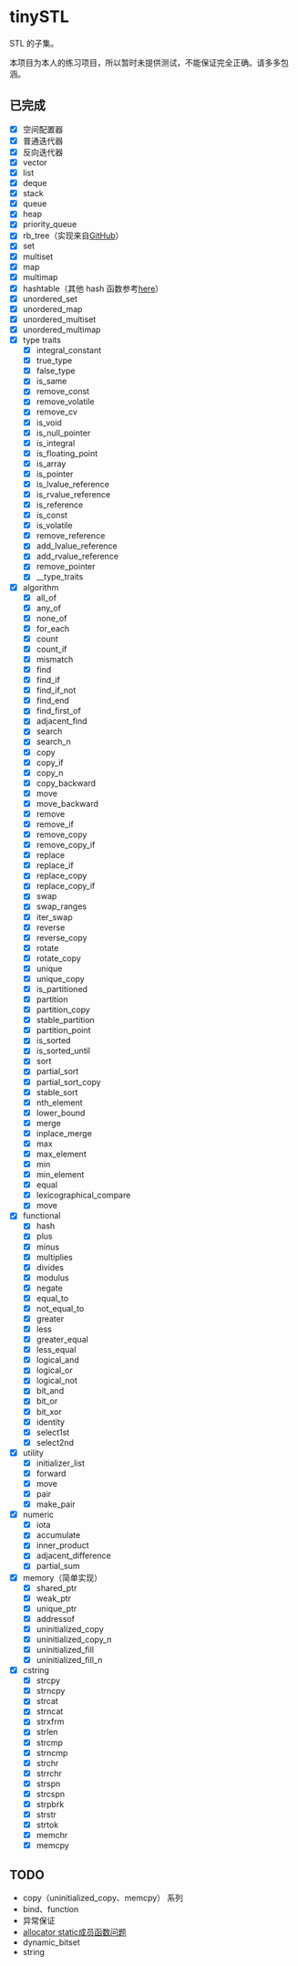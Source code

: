 # tinySTL

STL 的子集。

本项目为本人的练习项目，所以暂时未提供测试，不能保证完全正确。请多多包涵。

## 已完成

- [x] 空间配置器
- [x] 普通迭代器
- [x] 反向迭代器
- [x] vector
- [x] list
- [x] deque
- [x] stack
- [x] queue
- [x] heap
- [x] priority_queue
- [x] rb_tree（实现来自[GitHub](https://github.com/liuyunbin/tiny-STL/blob/1dd6633ccd25f2a58465a0d528fb6c1bbfe9c412/src/stl_rb_tree.h)）
- [x] set
- [x] multiset
- [x] map
- [x] multimap
- [x] hashtable（其他 hash 函数参考[here](https://zh.cppreference.com/w/cpp/utility/hash)）
- [x] unordered_set
- [x] unordered_map
- [x] unordered_multiset
- [x] unordered_multimap
- [x] type traits
    - [x] integral_constant
    - [x] true_type
    - [x] false_type
    - [x] is_same
    - [x] remove_const
    - [x] remove_volatile
    - [x] remove_cv
    - [x] is_void
    - [x] is_null_pointer
    - [x] is_integral
    - [x] is_floating_point
    - [x] is_array
    - [x] is_pointer
    - [x] is_lvalue_reference
    - [x] is_rvalue_reference
    - [x] is_reference
    - [x] is_const
    - [x] is_volatile
    - [x] remove_reference
    - [x] add_lvalue_reference
    - [x] add_rvalue_reference
    - [x] remove_pointer
    - [x] __type_traits
- [x] algorithm
    - [x] all_of
    - [x] any_of
    - [x] none_of
    - [x] for_each
    - [x] count
    - [x] count_if
    - [x] mismatch
    - [x] find
    - [x] find_if
    - [x] find_if_not
    - [x] find_end
    - [x] find_first_of
    - [x] adjacent_find
    - [x] search
    - [x] search_n
    - [x] copy
    - [x] copy_if
    - [x] copy_n
    - [x] copy_backward
    - [x] move
    - [x] move_backward
    - [x] remove
    - [x] remove_if
    - [x] remove_copy
    - [x] remove_copy_if
    - [x] replace
    - [x] replace_if
    - [x] replace_copy
    - [x] replace_copy_if
    - [x] swap
    - [x] swap_ranges
    - [x] iter_swap
    - [x] reverse
    - [x] reverse_copy
    - [x] rotate
    - [x] rotate_copy
    - [x] unique
    - [x] unique_copy
    - [x] is_partitioned
    - [x] partition
    - [x] partition_copy
    - [x] stable_partition
    - [x] partition_point
    - [x] is_sorted
    - [x] is_sorted_until
    - [x] sort
    - [x] partial_sort
    - [x] partial_sort_copy
    - [x] stable_sort
    - [x] nth_element
    - [x] lower_bound
    - [x] merge
    - [x] inplace_merge
    - [x] max
    - [x] max_element
    - [x] min
    - [x] min_element
    - [x] equal
    - [x] lexicographical_compare
    - [x] move
- [x] functional
    - [x] hash
    - [x] plus
    - [x] minus
    - [x] multiplies
    - [x] divides
    - [x] modulus
    - [x] negate
    - [x] equal_to
    - [x] not_equal_to
    - [x] greater
    - [x] less
    - [x] greater_equal
    - [x] less_equal
    - [x] logical_and
    - [x] logical_or
    - [x] logical_not
    - [x] bit_and
    - [x] bit_or
    - [x] bit_xor
    - [x] identity
    - [x] select1st
    - [x] select2nd
- [x] utility
    - [x] initializer_list
    - [x] forward
    - [x] move
    - [x] pair
    - [x] make_pair
- [x] numeric
    - [x] iota
    - [x] accumulate
    - [x] inner_product
    - [x] adjacent_difference
    - [x] partial_sum
- [x] memory（简单实现）
    - [x] shared_ptr
    - [x] weak_ptr
    - [x] unique_ptr
    - [x] addressof
    - [x] uninitialized_copy
    - [x] uninitialized_copy_n
    - [x] uninitialized_fill
    - [x] uninitialized_fill_n
- [x] cstring    
    - [x] strcpy
    - [x] strncpy
    - [x] strcat
    - [x] strncat
    - [x] strxfrm
    - [x] strlen
    - [x] strcmp
    - [x] strncmp
    - [x] strchr
    - [x] strrchr
    - [x] strspn
    - [x] strcspn
    - [x] strpbrk
    - [x] strstr
    - [x] strtok
    - [x] memchr
    - [x] memcpy

## TODO

- copy（uninitialized_copy、memcpy） 系列
- bind、function
- 异常保证
- [allocator static成员函数问题](https://www.zhihu.com/question/53085291/answer/133516400)
- dynamic_bitset
- string